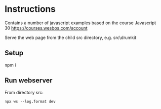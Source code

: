 # Instructions

Contains a number of javascript examples based on the course Javascript 30 https://courses.wesbos.com/account

Serve the web page from the child src directory, e.g. src\drumkit

## Setup

npm i

## Run webserver

From directory src:
```
npx ws --log.format dev
```
